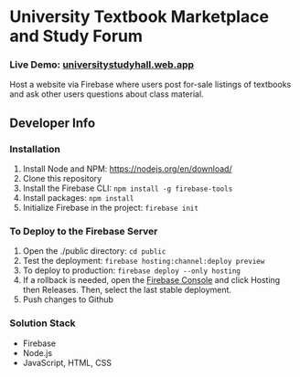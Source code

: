 # University Textbook Marketplace and Study Forum
### Live Demo: [universitystudyhall.web.app](https://universitystudyhall.web.app)

Host a website via Firebase where users post for-sale listings of 
textbooks and ask other users questions about class material.


## Developer Info
### Installation
1. Install Node and NPM: https://nodejs.org/en/download/
2. Clone this repository
3. Install the Firebase CLI: `npm install -g firebase-tools`
4. Install packages: `npm install`
5. Initialize Firebase in the project: `firebase init`

### To Deploy to the Firebase Server
1. Open the ./public directory: `cd public`
2. Test the deployment: `firebase hosting:channel:deploy preview`
3. To deploy to production: `firebase deploy --only hosting`
4. If a rollback is needed, open the [Firebase Console](console.firebase.google.com/project/) and click Hosting then Releases. 
    Then, select the last stable deployment. 
5. Push changes to Github

### Solution Stack
- Firebase
- Node.js
- JavaScript, HTML, CSS